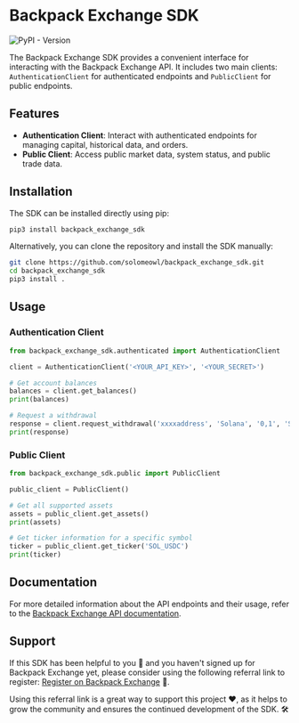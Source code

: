 # Backpack Exchange SDK
![PyPI - Version](https://img.shields.io/pypi/v/backpack-exchange-sdk?)


The Backpack Exchange SDK provides a convenient interface for interacting with the Backpack Exchange API. It includes two main clients: `AuthenticationClient` for authenticated endpoints and `PublicClient` for public endpoints.

## Features

- **Authentication Client**: Interact with authenticated endpoints for managing capital, historical data, and orders.
- **Public Client**: Access public market data, system status, and public trade data.

## Installation

The SDK can be installed directly using pip:

```bash
pip3 install backpack_exchange_sdk
```

Alternatively, you can clone the repository and install the SDK manually:

```bash
git clone https://github.com/solomeowl/backpack_exchange_sdk.git
cd backpack_exchange_sdk
pip3 install .
```

## Usage
### Authentication Client
```python
from backpack_exchange_sdk.authenticated import AuthenticationClient

client = AuthenticationClient('<YOUR_API_KEY>', '<YOUR_SECRET>')

# Get account balances
balances = client.get_balances()
print(balances)

# Request a withdrawal
response = client.request_withdrawal('xxxxaddress', 'Solana', '0,1', 'Sol')
print(response)

```
### Public Client
```python
from backpack_exchange_sdk.public import PublicClient

public_client = PublicClient()

# Get all supported assets
assets = public_client.get_assets()
print(assets)

# Get ticker information for a specific symbol
ticker = public_client.get_ticker('SOL_USDC')
print(ticker)

```

## Documentation
For more detailed information about the API endpoints and their usage, refer to the [Backpack Exchange API documentation](https://docs.backpack.exchange/).

## Support 

If this SDK has been helpful to you 🌟 and you haven't signed up for Backpack Exchange yet, please consider using the following referral link to register: [Register on Backpack Exchange](https://backpack.exchange/refer/solomeowl) 🚀.

Using this referral link is a great way to support this project ❤️, as it helps to grow the community and ensures the continued development of the SDK. 🛠️
